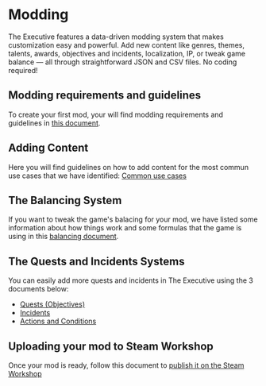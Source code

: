 # Modding

The Executive features a data-driven modding system that makes customization easy and powerful. 
Add new content like genres, themes, talents, awards, objectives and incidents, localization, IP, or tweak game balance — all through straightforward JSON and CSV files. No coding required!

## Modding requirements and guidelines
To create your first mod, your will find modding requirements and guidelines in [this document](MODDING-README.md).

## Adding Content
Here you will find guidelines on how to add content for the most commun use cases that we have identified: [Common use cases](MODDING-USECASES.md)

## The Balancing System
If you want to tweak the game's balacing for your mod, we have listed some information about how things work and some formulas that the game is using in this [balancing document](MODDING-BALANCING-README.md).

## The Quests and Incidents Systems
You can easily add more quests and incidents in The Executive using the 3 documents below:

 - [Quests (Objectives)](QUEST-README.md)
 - [Incidents](INCIDENTS-README.md)
 - [Actions and Conditions](ACTIONS-CONDITIONS-README.md)

## Uploading your mod to Steam Workshop
Once your mod is ready, follow this document to [publish it on the Steam Workshop](MODDING-WORKSHOP.md)